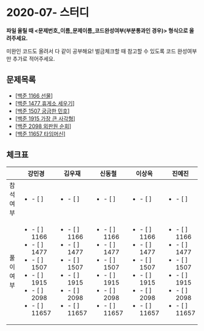 # 2020-07- 스터디

**파일 올릴 때 <문제번호\_이름\_문제이름_코드완성여부(부분통과인 경우)> 형식으로 올려주세요.**

미완인 코드도 올려서 다 같이 공부해요! 벌금체크할 때 참고할 수 있도록 코드 완성여부만 추가로 적어주세요.



## 문제목록

- [[백준 1166 선물](https://www.acmicpc.net/problem/1166)]
- [[백준 1477 휴게소 세우기]](https://www.acmicpc.net/problem/1477)
- [[백준 1507 궁금한 민호]](https://www.acmicpc.net/problem/1507)
- [[백준 1915 가장 큰 사각형]](https://www.acmicpc.net/problem/1915)
- [[백준 2098 외판원 순회]](https://www.acmicpc.net/problem/2098)
- [[백준 11657 타임머신]](https://www.acmicpc.net/problem/11657)



## 체크표

|           | 강민경                                                       | 김우재                                                       | 신동철                                                       | 이상옥                                                       | 진예진                                                       |
| --------- | ------------------------------------------------------------ | ------------------------------------------------------------ | ------------------------------------------------------------ | ------------------------------------------------------------ | ------------------------------------------------------------ |
| 참석여부  | <ul><li>- [ ] </li></ul>                                     | <ul><li>- [ ] </li></ul>                                     | <ul><li>- [ ] </li></ul>                                     | <ul><li>- [ ] </li></ul>                                     | <ul><li>- [ ] </li></ul>                                     |
| 풀이 여부 | <ul>     <li>- [ ] 1166</li>     <li>- [ ] 1477</li> 	<li>- [ ] 1507</li>     <li>- [ ] 1915</li>     <li>- [ ] 2098</li>     <li>- [ ] 11657</li> </ul> | <ul>     <li>- [ ] 1166</li>     <li>- [ ] 1477</li> 	<li>- [ ] 1507</li>     <li>- [ ] 1915</li>     <li>- [ ] 2098</li>     <li>- [ ] 11657</li> </ul> | <ul>     <li>- [ ] 1166</li>     <li>- [ ] 1477</li> 	<li>- [ ] 1507</li>     <li>- [ ] 1915</li>     <li>- [ ] 2098</li>     <li>- [ ] 11657</li> </ul> | <ul>     <li>- [ ] 1166</li>     <li>- [ ] 1477</li> 	<li>- [ ] 1507</li>     <li>- [ ] 1915</li>     <li>- [ ] 2098</li>     <li>- [ ] 11657</li> </ul> | <ul>     <li>- [ ] 1166</li>     <li>- [ ] 1477</li> 	<li>- [ ] 1507</li>     <li>- [ ] 1915</li>     <li>- [ ] 2098</li>     <li>- [ ] 11657</li> </ul> |

